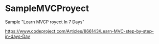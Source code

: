 # SampleMVCProyect
Sample "Learn MVCP royect In 7 Days"

https://www.codeproject.com/Articles/866143/Learn-MVC-step-by-step-in-days-Day
